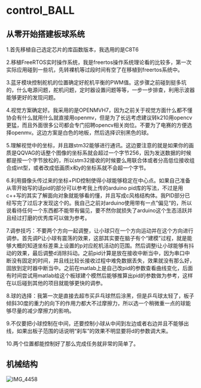 # control_BALL
## 从零开始搭建板球系统

1.首先移植自己选定芯片的库函数版本，我选用的是C8T6

2.移植FreeRTOS实时操作系统，我是freertos操作系统理论看的比较多，第一次实际应用碰到一些坑，先转裸机等过段时间有空了在移植到freertos系统中。

3.蓝牙模块控制舵机的位置确定好舵机平衡的PWM值。这步骤之前碰到挺多坑的，什么电源问题，舵机问题，定时器设置问题等等，一步一步排查，利用示波器能够更好的发现问题。

4.视觉方案确定好。我采用的是OPENMVH7，因为之前关于视觉方面什么都不懂协会有什么就用什么就直接用openmv，但是为了长远考虑建议转k210用opencv更猛，而且外面很多公司都会专门招聘opencv相关岗位。不要为了电赛的方便选择openmv。这边方案是白色的地板，然后选择识别黑色的球。

5.理解视觉中的坐标，并且跟stm32能够进行通讯。这边要注意的就是如果你的画质是QQVAG的话整个图像的坐标系就会超过一个字节256，因为发送数据的时候都是按一个字节放松的，所以stm32接收的时候要么用联合体或者分高低位接收组合成int型，或者改成低画质x和y的坐标系就不会超一个字节。

6.利用摄像头传过来的坐标+PID控制使得小球能够稳定在中心点。如果自己准备从零开始写的话pid的部分可以参考我上传的arduino pid库的写法，不过是用c++写的其实了解面向对象就能够看的懂，并且写成c风格结构体。我PID部分已经写完了过后才发现这个的。我自己之前对arduino使用带有一点”偏见“的，所以说看待任何一个东西都不能带有偏见，要不然你就损失了arduino这个生态活跃并且经过打磨的优秀库可以做为参考。

7.调参技巧：不要两个方向一起调整，让小球只在一个方向运动并在这个方向进行调参。首先调P让小球有震荡的效果，这部其实要在脑子有个“建模”过程，就是能够大概的知道坐标差乘上设置的p对应舵机活动的范围。然后调整i让小球能够有抖动的效果，最后调整d消除抖动。之前pid计算是放在接收中断当中，因为串口中断没有固定的时间，并且线比较长接收过程中难免数据丢失，效果就没有那么好，固放到定时器中断当中。之前在matlab上是自己改pid的参数查看曲线变化，后面有时间尝试用matlab给这个板球建个模然后能够推算出pid的参数做为参考，这样在以后碰到其他的项目就能够更快的调参。

8.球的选择：我第一次是直接去超市买乒乓球然后涂黑，但是乒乓球太轻了，板子倾斜30度的重力的向下的作用力都大不过摩擦力，所以选一个稍微重一点的球能够尽量的减少摩擦力的影响。

9.不仅要把小球控制在中间，还要控制小球从中间到左边或者右边并且不能够出线，如果出板子范围的话说明“刹车”的效果不明显要将d的参数调大来。

10.两个位置都能控制好了那么完成任务就非常的简单了。

## 机械结构
![IMG_4458](https://user-images.githubusercontent.com/58476906/164168354-d4f074b7-fc1f-41da-83be-a8f9507baa41.JPG)
